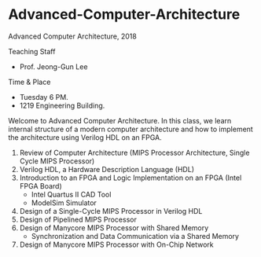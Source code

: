 # Advanced-Computer-Architecture

Advanced Computer Architecture, 2018

Teaching Staff
  - Prof. Jeong-Gun Lee
  
Time & Place
  - Tuesday 6 PM.
  - 1219 Engineering Building.

Welcome to Advanced Computer Architecture. In this class, we learn internal structure of a modern computer architecture and how to implement the architecture using Verilog HDL on an FPGA.

1. Review of Computer Architecture (MIPS Processor Architecture, Single Cycle MIPS Processor)
2. Verilog HDL, a Hardware Description Language (HDL)
3. Introduction to an FPGA and Logic Implementation on an FPGA (Intel FPGA Board)
    - Intel Quartus II CAD Tool
    - ModelSim Simulator
4. Design of a Single-Cycle MIPS Processor in Verilog HDL
5. Design of Pipelined MIPS Processor
6. Design of Manycore MIPS Processor with Shared Memory
    - Synchronization and Data Communication via a Shared Memory
7. Design of Manycore MIPS Processor with On-Chip Network
